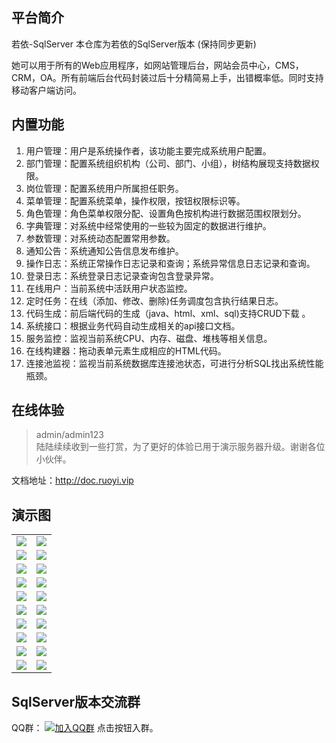 ## 平台简介

若依-SqlServer
本仓库为若依的SqlServer版本 (保持同步更新)

她可以用于所有的Web应用程序，如网站管理后台，网站会员中心，CMS，CRM，OA。所有前端后台代码封装过后十分精简易上手，出错概率低。同时支持移动客户端访问。

## 内置功能

1.  用户管理：用户是系统操作者，该功能主要完成系统用户配置。
2.  部门管理：配置系统组织机构（公司、部门、小组），树结构展现支持数据权限。
3.  岗位管理：配置系统用户所属担任职务。
4.  菜单管理：配置系统菜单，操作权限，按钮权限标识等。
5.  角色管理：角色菜单权限分配、设置角色按机构进行数据范围权限划分。
6.  字典管理：对系统中经常使用的一些较为固定的数据进行维护。
7.  参数管理：对系统动态配置常用参数。
8.  通知公告：系统通知公告信息发布维护。
9.  操作日志：系统正常操作日志记录和查询；系统异常信息日志记录和查询。
10. 登录日志：系统登录日志记录查询包含登录异常。
11. 在线用户：当前系统中活跃用户状态监控。
12. 定时任务：在线（添加、修改、删除)任务调度包含执行结果日志。
13. 代码生成：前后端代码的生成（java、html、xml、sql)支持CRUD下载 。
14. 系统接口：根据业务代码自动生成相关的api接口文档。
15. 服务监控：监视当前系统CPU、内存、磁盘、堆栈等相关信息。
16. 在线构建器：拖动表单元素生成相应的HTML代码。
17. 连接池监视：监视当前系统数据库连接池状态，可进行分析SQL找出系统性能瓶颈。
## 在线体验
> admin/admin123  
> 陆陆续续收到一些打赏，为了更好的体验已用于演示服务器升级。谢谢各位小伙伴。

文档地址：http://doc.ruoyi.vip

## 演示图

<table>
    <tr>
        <td><img src="https://images.gitee.com/uploads/images/2019/0927/102053_7c1f623c_1274275.jpeg"/></td>
        <td><img src="https://images.gitee.com/uploads/images/2019/0927/102054_94432484_1274275.jpeg"/></td>
    </tr>
    <tr>
        <td><img src="https://images.gitee.com/uploads/images/2019/0927/102054_94197a31_1274275.jpeg"/></td>
        <td><img src="https://images.gitee.com/uploads/images/2019/0927/102054_19b72632_1274275.jpeg"/></td>
    </tr>
    <tr>
        <td><img src="https://images.gitee.com/uploads/images/2019/0927/102054_ab7bcb70_1274275.jpeg"/></td>
        <td><img src="https://images.gitee.com/uploads/images/2019/0927/102054_51ef9ecd_1274275.jpeg"/></td>
    </tr>
	<tr>
        <td><img src="https://images.gitee.com/uploads/images/2019/0927/102054_07877c19_1274275.jpeg"/></td>
        <td><img src="https://images.gitee.com/uploads/images/2019/0927/102054_58a8a468_1274275.jpeg"/></td>
    </tr>	 
    <tr>
        <td><img src="https://images.gitee.com/uploads/images/2019/0927/102054_102a316c_1274275.jpeg"/></td>
        <td><img src="https://images.gitee.com/uploads/images/2019/0927/102054_847a841a_1274275.jpeg"/></td>
    </tr>
	<tr>
        <td><img src="https://images.gitee.com/uploads/images/2019/0927/102054_beccede0_1274275.jpeg"/></td>
        <td><img src="https://images.gitee.com/uploads/images/2019/0927/102054_f52cfc34_1274275.jpeg"/></td>
    </tr>
	<tr>
        <td><img src="https://images.gitee.com/uploads/images/2019/0927/102054_336a6965_1274275.jpeg"/></td>
        <td><img src="https://images.gitee.com/uploads/images/2019/0927/102054_eee12520_1274275.jpeg"/></td>
    </tr>
	<tr>
        <td><img src="https://images.gitee.com/uploads/images/2019/0927/102054_6c103eaf_1274275.jpeg"/></td>
        <td><img src="https://images.gitee.com/uploads/images/2019/0927/102054_7ae660dc_1274275.jpeg"/></td>
    </tr>
	<tr>
        <td><img src="https://images.gitee.com/uploads/images/2019/0927/102055_397b6ec9_1274275.jpeg"/></td>
        <td><img src="https://images.gitee.com/uploads/images/2019/0927/102055_8928232f_1274275.jpeg"/></td>
    </tr>
	<tr>
        <td><img src="https://images.gitee.com/uploads/images/2019/0927/102055_8fe5923f_1274275.jpeg"/></td>
        <td><img src="https://images.gitee.com/uploads/images/2019/0927/102055_3e0ac1fa_1274275.jpeg"/></td>
    </tr>
</table>


## SqlServer版本交流群

QQ群： [![加入QQ群](https://img.shields.io/badge/1382251-blue.svg)](https://jq.qq.com/?_wv=1027&k=5Ofd4Pb)  点击按钮入群。
